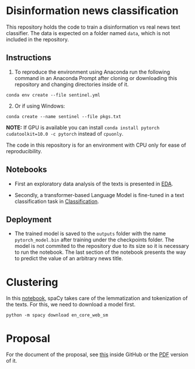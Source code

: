 # Disinformation news classification

This repository holds the code to train a disinformation vs real news text classifier. The data is expected on a folder named `data`, which is not included in the repository. 

## Instructions

1. To reproduce the environment using Anaconda run the following command in an Anaconda Prompt after cloning or downloading this repository and changing directories inside of it.

```
conda env create --file sentinel.yml
```

2. Or if using Windows:

```
conda create --name sentinel --file pkgs.txt
```
**NOTE:** If GPU is available you can install `conda install pytorch cudatoolkit=10.0 -c pytorch` instead of `cpuonly`.

The code in this repository is for an environment with CPU only for ease of reproducibility.

## Notebooks

* First an exploratory data analysis of the texts is presented in [EDA](./EDA.ipynb).

* Secondly, a transformer-based Language Model is fine-tuned in a text classification task in [Classification](./Classification.ipynb).

## Deployment

* The trained model is saved to the `outputs` folder with the name `pytorch_model.bin` after training under the checkpoints folder. The model is not commited to the repository due to its size so it is necessary to run the notebook. The last section of the notebook presents the way to predict the value of an arbitrary news title.


# Clustering

In this [notebook](./Clustering.ipynb), spaCy takes care of the lemmatization and tokenization of the texts. For this, we need to download a model first.

```
python -m spacy download en_core_web_sm
```

# Proposal

For the document of the proposal, see [this](./Proposal.md) inside GitHub or the [PDF](./Proposal.pdf) version of it.


